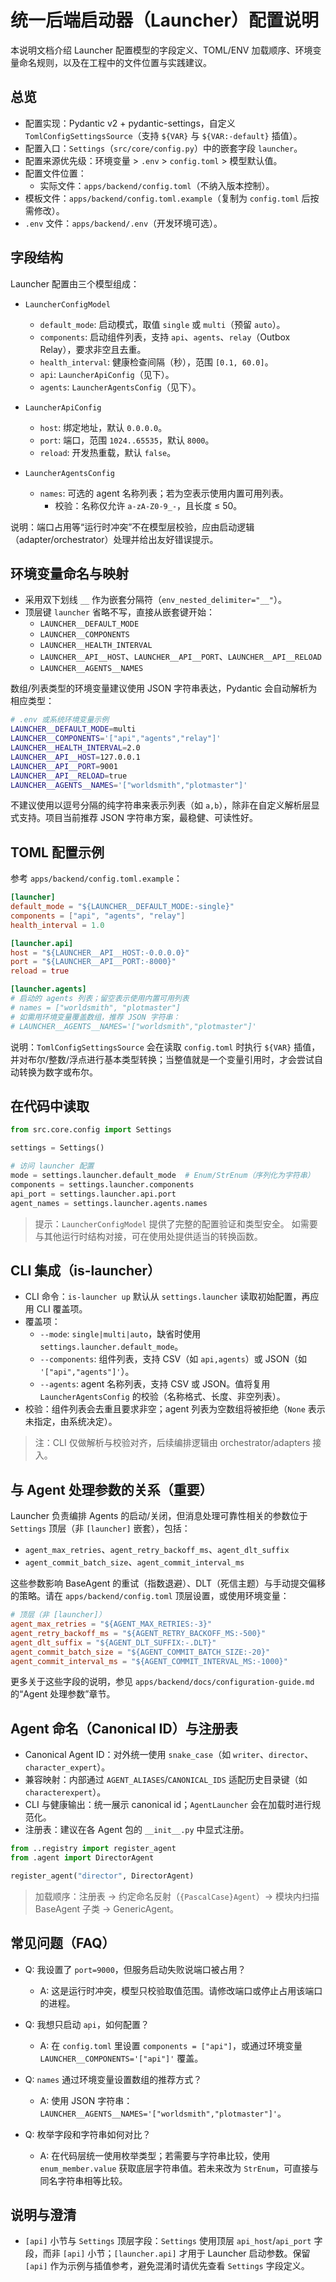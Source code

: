 # 统一后端启动器（Launcher）配置说明

本说明文档介绍 Launcher 配置模型的字段定义、TOML/ENV 加载顺序、环境变量命名规则，以及在工程中的文件位置与实践建议。

## 总览

- 配置实现：Pydantic v2 + pydantic-settings，自定义
  `TomlConfigSettingsSource`（支持 `${VAR}` 与 `${VAR:-default}` 插值）。
- 配置入口：`Settings`（`src/core/config.py`）中的嵌套字段 `launcher`。
- 配置来源优先级：环境变量 > `.env` > `config.toml` > 模型默认值。
- 配置文件位置：
  - 实际文件：`apps/backend/config.toml`（不纳入版本控制）。
 - 模板文件：`apps/backend/config.toml.example`（复制为 `config.toml`
    后按需修改）。
  - `.env` 文件：`apps/backend/.env`（开发环境可选）。

## 字段结构

Launcher 配置由三个模型组成：

- `LauncherConfigModel`
  - `default_mode`: 启动模式，取值 `single` 或 `multi`（预留 `auto`）。
  - `components`: 启动组件列表，支持 `api`、`agents`、`relay`（Outbox Relay），要求非空且去重。
  - `health_interval`: 健康检查间隔（秒），范围 `[0.1, 60.0]`。
  - `api`: `LauncherApiConfig`（见下）。
  - `agents`: `LauncherAgentsConfig`（见下）。

- `LauncherApiConfig`
  - `host`: 绑定地址，默认 `0.0.0.0`。
  - `port`: 端口，范围 `1024..65535`，默认 `8000`。
  - `reload`: 开发热重载，默认 `false`。

- `LauncherAgentsConfig`
  - `names`: 可选的 agent 名称列表；若为空表示使用内置可用列表。
    - 校验：名称仅允许 `a-zA-Z0-9_-`，且长度 ≤ 50。

说明：端口占用等“运行时冲突”不在模型层校验，应由启动逻辑（adapter/orchestrator）处理并给出友好错误提示。

## 环境变量命名与映射

- 采用双下划线 `__` 作为嵌套分隔符（`env_nested_delimiter="__"`）。
- 顶层键 `launcher` 省略不写，直接从嵌套键开始：
  - `LAUNCHER__DEFAULT_MODE`
  - `LAUNCHER__COMPONENTS`
  - `LAUNCHER__HEALTH_INTERVAL`
  - `LAUNCHER__API__HOST`、`LAUNCHER__API__PORT`、`LAUNCHER__API__RELOAD`
  - `LAUNCHER__AGENTS__NAMES`

数组/列表类型的环境变量建议使用 JSON 字符串表达，Pydantic 会自动解析为相应类型：

```bash
# .env 或系统环境变量示例
LAUNCHER__DEFAULT_MODE=multi
LAUNCHER__COMPONENTS='["api","agents","relay"]'
LAUNCHER__HEALTH_INTERVAL=2.0
LAUNCHER__API__HOST=127.0.0.1
LAUNCHER__API__PORT=9001
LAUNCHER__API__RELOAD=true
LAUNCHER__AGENTS__NAMES='["worldsmith","plotmaster"]'
```

不建议使用以逗号分隔的纯字符串来表示列表（如
`a,b`），除非在自定义解析层显式支持。项目当前推荐 JSON 字符串方案，最稳健、可读性好。

## TOML 配置示例

参考 `apps/backend/config.toml.example`：

```toml
[launcher]
default_mode = "${LAUNCHER__DEFAULT_MODE:-single}"
components = ["api", "agents", "relay"]
health_interval = 1.0

[launcher.api]
host = "${LAUNCHER__API__HOST:-0.0.0.0}"
port = "${LAUNCHER__API__PORT:-8000}"
reload = true

[launcher.agents]
# 启动的 agents 列表；留空表示使用内置可用列表
# names = ["worldsmith", "plotmaster"]
# 如需用环境变量覆盖数组，推荐 JSON 字符串：
# LAUNCHER__AGENTS__NAMES='["worldsmith","plotmaster"]'
```

说明：`TomlConfigSettingsSource` 会在读取 `config.toml` 时执行 `${VAR}`
插值，并对布尔/整数/浮点进行基本类型转换；当整值就是一个变量引用时，才会尝试自动转换为数字或布尔。

## 在代码中读取

```python
from src.core.config import Settings

settings = Settings()

# 访问 launcher 配置
mode = settings.launcher.default_mode  # Enum/StrEnum（序列化为字符串）
components = settings.launcher.components
api_port = settings.launcher.api.port
agent_names = settings.launcher.agents.names
```

> 提示：`LauncherConfigModel` 提供了完整的配置验证和类型安全。
> 如需要与其他运行时结构对接，可在使用处提供适当的转换函数。

## CLI 集成（is-launcher）

- CLI 命令：`is-launcher up` 默认从 `settings.launcher`
  读取初始配置，再应用 CLI 覆盖项。
- 覆盖项：
  - `--mode`: `single|multi|auto`，缺省时使用 `settings.launcher.default_mode`。
  - `--components`: 组件列表，支持 CSV（如 `api,agents`）或 JSON（如
    `'["api","agents"]'`）。
  - `--agents`: agent 名称列表，支持 CSV 或 JSON。值将复用
    `LauncherAgentsConfig` 的校验（名称格式、长度、非空列表）。
- 校验：组件列表会去重且要求非空；agent 列表为空数组将被拒绝（`None`
  表示未指定，由系统决定）。

> 注：CLI 仅做解析与校验对齐，后续编排逻辑由 orchestrator/adapters 接入。

## 与 Agent 处理参数的关系（重要）

Launcher 负责编排 Agents 的启动/关闭，但消息处理可靠性相关的参数位于 `Settings` 顶层（非 `[launcher]` 嵌套），包括：

- `agent_max_retries`、`agent_retry_backoff_ms`、`agent_dlt_suffix`
- `agent_commit_batch_size`、`agent_commit_interval_ms`

这些参数影响 BaseAgent 的重试（指数退避）、DLT（死信主题）与手动提交偏移的策略。请在 `apps/backend/config.toml` 顶层设置，或使用环境变量：

```toml
# 顶层（非 [launcher]）
agent_max_retries = "${AGENT_MAX_RETRIES:-3}"
agent_retry_backoff_ms = "${AGENT_RETRY_BACKOFF_MS:-500}"
agent_dlt_suffix = "${AGENT_DLT_SUFFIX:-.DLT}"
agent_commit_batch_size = "${AGENT_COMMIT_BATCH_SIZE:-20}"
agent_commit_interval_ms = "${AGENT_COMMIT_INTERVAL_MS:-1000}"
```

更多关于这些字段的说明，参见 `apps/backend/docs/configuration-guide.md` 的“Agent 处理参数”章节。

## Agent 命名（Canonical ID）与注册表

- Canonical Agent ID：对外统一使用 `snake_case`（如 `writer`、`director`、`character_expert`）。
- 兼容映射：内部通过 `AGENT_ALIASES`/`CANONICAL_IDS` 适配历史目录键（如 `characterexpert`）。
- CLI 与健康输出：统一展示 canonical id；`AgentLauncher` 会在加载时进行规范化。
- 注册表：建议在各 Agent 包的 `__init__.py` 中显式注册。

```python
from ..registry import register_agent
from .agent import DirectorAgent

register_agent("director", DirectorAgent)
```

> 加载顺序：注册表 → 约定命名反射（`{PascalCase}Agent`）→ 模块内扫描 BaseAgent 子类 → GenericAgent。

## 常见问题（FAQ）

- Q: 我设置了 `port=9000`，但服务启动失败说端口被占用？
  - A: 这是运行时冲突，模型只校验取值范围。请修改端口或停止占用该端口的进程。

- Q: 我想只启动 `api`，如何配置？
  - A: 在 `config.toml` 里设置 `components = ["api"]`，或通过环境变量
    `LAUNCHER__COMPONENTS='["api"]'` 覆盖。

- Q: `names` 通过环境变量设置数组的推荐方式？
  - A: 使用 JSON 字符串：`LAUNCHER__AGENTS__NAMES='["worldsmith","plotmaster"]'`。

- Q: 枚举字段和字符串如何对比？
  - A: 在代码层统一使用枚举类型；若需要与字符串比较，使用 `enum_member.value`
    获取底层字符串值。若未来改为 `StrEnum`，可直接与同名字符串相等比较。

## 说明与澄清

- `[api]` 小节与 `Settings` 顶层字段：`Settings` 使用顶层 `api_host`/`api_port`
  字段，而非 `[api]` 小节；`[launcher.api]` 才用于 Launcher 启动参数。保留
  `[api]` 作为示例与插值参考，避免混淆时请优先查看 `Settings` 字段定义。
